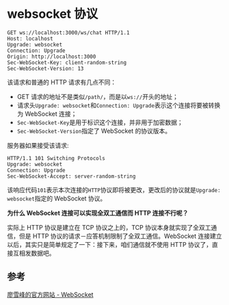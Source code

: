 # websocket 协议

```text
GET ws://localhost:3000/ws/chat HTTP/1.1
Host: localhost
Upgrade: websocket
Connection: Upgrade
Origin: http://localhost:3000
Sec-WebSocket-Key: client-random-string
Sec-WebSocket-Version: 13
```

该请求和普通的 HTTP 请求有几点不同：

- GET 请求的地址不是类似`/path/`，而是以`ws://`开头的地址；
- 请求头`Upgrade: websocket`和`Connection: Upgrade`表示这个连接将要被转换为 WebSocket 连接；
- `Sec-WebSocket-Key`是用于标识这个连接，并非用于加密数据；
- `Sec-WebSocket-Version`指定了 WebSocket 的协议版本。

服务器如果接受该请求:

```text
HTTP/1.1 101 Switching Protocols
Upgrade: websocket
Connection: Upgrade
Sec-WebSocket-Accept: server-random-string
```

该响应代码`101`表示本次连接的`HTTP`协议即将被更改，更改后的协议就是`Upgrade: websocket`指定的 WebSocket 协议。

**为什么 WebSocket 连接可以实现全双工通信而 HTTP 连接不行呢？**

实际上 HTTP 协议是建立在 TCP 协议之上的，TCP 协议本身就实现了全双工通信，但是 HTTP 协议的请求－应答机制限制了全双工通信。WebSocket 连接建立以后，其实只是简单规定了一下：接下来，咱们通信就不使用 HTTP 协议了，直接互相发数据吧。

## 参考

[廖雪峰的官方网站 - WebSocket](https://www.liaoxuefeng.com/wiki/1022910821149312/1103303693824096)
